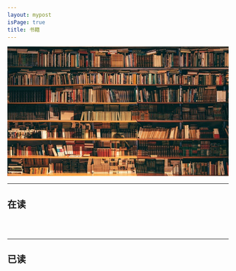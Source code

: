 ```yaml
---
layout: mypost
isPage: true
title: 书籍
---
```

![书](/img/book.jpg)
<br/>

***
## 在读
<br/>
<br/>

***
## 已读


